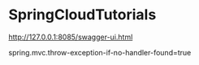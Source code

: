# SpringCloudTutorials

http://127.0.0.1:8085/swagger-ui.html

spring.mvc.throw-exception-if-no-handler-found=true